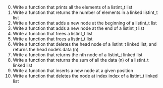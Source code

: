 0. Write a function that prints all the elements of a listint_t list
1. Write a function that returns the number of elements in a linked listint_t list
2. Write a function that adds a new node at the beginning of a listint_t list
3. Write a function that adds a new node at the end of a listint_t list
4. Write a function that frees a listint_t list
5. Write a function that frees a listint_t list
6. Write a function that deletes the head node of a listint_t linked list, and returns the head node’s data (n)
7. Write a function that returns the nth node of a listint_t linked list
8. Write a function that returns the sum of all the data (n) of a listint_t linked list
9. Write a function that inserts a new node at a given position
10. Write a function that deletes the node at index index of a listint_t linked list
